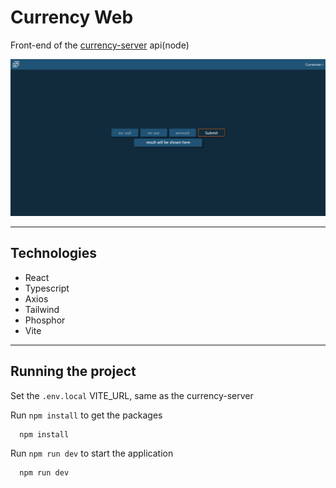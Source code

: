 # Currency Web

  Front-end of the [currency-server](https://github.com/Douglas-Machado/currency-server) api(node)

<img src="./.github/cover.png"/>

---

## Technologies

* React
* Typescript
* Axios
* Tailwind
* Phosphor
* Vite

---

## Running the project

Set the `.env.local` VITE_URL, same as the currency-server

Run `npm install` to get the packages
```
  npm install
```

Run `npm run dev` to start the application
```
  npm run dev
```